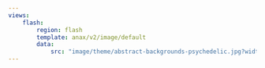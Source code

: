 ```yaml
---
views:
    flash:
        region: flash
        template: anax/v2/image/default
        data:
            src: "image/theme/abstract-backgrounds-psychedelic.jpg?width=1100&height=150&crop-to-fit"
---
```

